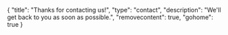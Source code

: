 {
	"title": "Thanks for contacting us!",
	"type": "contact",
	"description": "We'll get back to you as soon as possible.",
	"removecontent": true,
	"gohome": true
}

